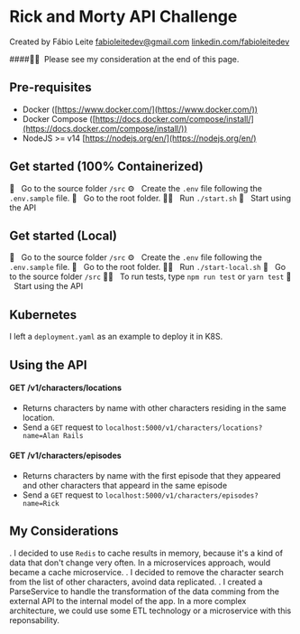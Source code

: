 # Rick and Morty API Challenge

Created by Fábio Leite
fabioleitedev@gmail.com
[linkedin.com/fabioleitedev](https://www.linkedin.com/in/fabioleitedev)

####👍🏻&nbsp;&nbsp;Please see my consideration at the end of this page.

## Pre-requisites

* Docker ([https://www.docker.com/](https://www.docker.com/))
* Docker Compose ([https://docs.docker.com/compose/install/](https://docs.docker.com/compose/install/))
* NodeJS >= v14 [https://nodejs.org/en/](https://nodejs.org/en/)

## Get started (100% Containerized)

📂 &nbsp;&nbsp;Go to the source folder `/src`
⚙️ &nbsp;&nbsp;Create the `.env` file following the `.env.sample` file.
📂 &nbsp;&nbsp;Go to the root folder.
🏃🏻 &nbsp;&nbsp;Run `./start.sh`
🚀 &nbsp;&nbsp;Start using the API

## Get started (Local)

📂 &nbsp;&nbsp;Go to the source folder `/src`
⚙️ &nbsp;&nbsp;Create the `.env` file following the `.env.sample` file.
📂 &nbsp;&nbsp;Go to the root folder.
🏃🏻 &nbsp;&nbsp;Run `./start-local.sh`
📂 &nbsp;&nbsp;Go to the source folder `/src`
🏃🏻 &nbsp;&nbsp;To run tests, type `npm run test` or `yarn test`
🚀 &nbsp;&nbsp;Start using the API

## Kubernetes

I left a `deployment.yaml` as an example to deploy it in K8S.

## Using the API

#### GET /v1/characters/locations

* Returns characters by name with other characters residing in the same location.
* Send a `GET` request to `localhost:5000/v1/characters/locations?name=Alan Rails`

#### GET /v1/characters/episodes

* Returns characters by name with the first episode that they appeared and other characters that appeard in the same episode
* Send a `GET` request to `localhost:5000/v1/characters/episodes?name=Rick`

## My Considerations
. I decided to use `Redis` to cache results in memory, because it's a kind of data that don't change very often. In a microservices approach, would became a cache microservice.
. I decided to remove the character search from the list of other characters, avoind data replicated.
. I created a ParseService to handle the transformation of the data comming from the external API to the internal model of the app. In a more complex architecture, we could use some ETL technology or a microservice with this reponsability.
